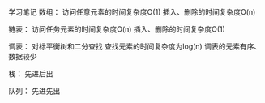 学习笔记
数组：
    访问任意元素的时间复杂度O(1)
    插入、删除的时间复杂度O(n)

链表：
    访问任务元素的时间复杂度O(n)
    插入、删除的时间复杂度O(1)

调表：
    对标平衡树和二分查找
    查找元素的时间复杂度为log(n)
    调表的元素有序、数据较少

栈：
    先进后出

队列：
    先进先出
